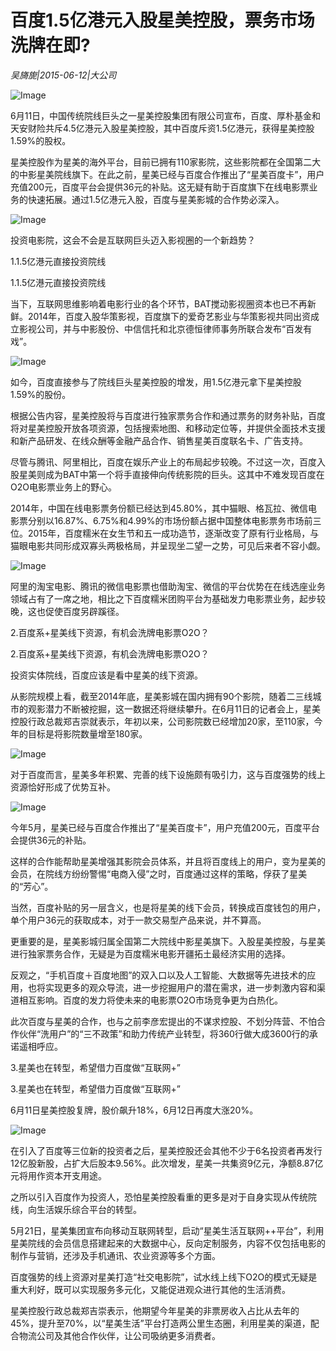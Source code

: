# 百度1.5亿港元入股星美控股，票务市场洗牌在即?

*吴旖旎|2015-06-12|大公司*

![Image](http://si1.go2yd.com/get-image/0LSaky9RFbM)

6月11日，中国传统院线巨头之一星美控股集团有限公司宣布，百度、厚朴基金和天安财险共斥4.5亿港元入股星美控股，其中百度斥资1.5亿港元，获得星美控股1.59%的股权。

星美控股作为星美的海外平台，目前已拥有110家影院，这些影院都在全国第二大的中影星美院线旗下。在此之前，星美已经与百度合作推出了“星美百度卡”，用户充值200元，百度平台会提供36元的补贴。这无疑有助于百度旗下在线电影票业务的快速拓展。通过1.5亿港元入股，百度与星美影城的合作势必深入。

![Image](http://si1.go2yd.com/get-image/0LSajZMFlPk)

投资电影院，这会不会是互联网巨头迈入影视圈的一个新趋势？

1.1.5亿港元直接投资院线

1.1.5亿港元直接投资院线

当下，互联网思维影响着电影行业的各个环节，BAT搅动影视圈资本也已不再新鲜。2014年，百度入股华策影视，百度旗下的爱奇艺影业与华策影视共同出资成立影视公司，并与中影股份、中信信托和北京德恒律师事务所联合发布“百发有戏”。

![Image](http://si1.go2yd.com/get-image/0LSakuAjprc)

如今，百度直接参与了院线巨头星美控股的增发，用1.5亿港元拿下星美控股1.59%的股份。

根据公告内容，星美控股将与百度进行独家票务合作和通过票务的财务补贴，百度将对星美控股开放各项资源，包括搜索地图、和移动定位等，并提供全面技术支援和新产品研发、在线众酬等金融产品合作、销售星美百度联名卡、广告支持。

尽管与腾讯、阿里相比，百度在娱乐产业上的布局起步较晚。不过这一次，百度入股星美则成为BAT中第一个将手直接伸向传统影院的巨头。这其中不难发现百度在O2O电影票业务上的野心。

2014年，中国在线电影票务份额已经达到45.80%，其中猫眼、格瓦拉、微信电影票分别以16.87%、6.75%和4.99%的市场份额占据中国整体电影票务市场前三位。2015年，百度糯米在女生节和五一成功造节，逐渐改变了原有行业格局，与猫眼电影共同形成双寡头两极格局，并呈现坐二望一之势，可见后来者不容小觑。

![Image](http://si1.go2yd.com/get-image/0LSajcLQXui)

阿里的淘宝电影、腾讯的微信电影票也借助淘宝、微信的平台优势在在线选座业务领域占有了一席之地，相比之下百度糯米团购平台为基础发力电影票业务，起步较晚，这也促使百度另辟蹊径。

2.百度系+星美线下资源，有机会洗牌电影票O2O？

2.百度系+星美线下资源，有机会洗牌电影票O2O？

投资实体院线，百度应该是看中星美的线下资源。

从影院规模上看，截至2014年底，星美影城在国内拥有90个影院，随着二三线城市的观影潜力不断被挖掘，这一数据还将继续攀升。在6月11日的记者会上，星美控股行政总裁郑吉崇就表示，年初以来，公司影院数已经增加20家，至110家，今年的目标是将影院数量增至180家。

![Image](http://si1.go2yd.com/get-image/0LSajb0mCye)

对于百度而言，星美多年积累、完善的线下设施颇有吸引力，这与百度强势的线上资源恰好形成了优势互补。

![Image](http://si1.go2yd.com/get-image/0LSakvbwMFc)

今年5月，星美已经与百度合作推出了“星美百度卡”，用户充值200元，百度平台会提供36元的补贴。

这样的合作能帮助星美增强其影院会员体系，并且将百度线上的用户，变为星美的会员，在院线方纷纷警惕“电商入侵”之时，百度通过这样的策略，俘获了星美的“芳心”。

当然，百度补贴的另一层含义，也是将星美的线下会员，转换成百度钱包的用户，单个用户36元的获取成本，对于一款交易型产品来说，并不算高。

更重要的是，星美影城归属全国第二大院线中影星美旗下。入股星美控股，与星美进行独家票务合作，无疑是为百度糯米电影开疆拓土最经济实用的选择。

反观之，“手机百度＋百度地图”的双入口以及人工智能、大数据等先进技术的应用，也将实现更多的观众导流，进一步挖掘用户的潜在需求，进一步刺激内容和渠道相互影响。百度的发力将使未来的电影票O2O市场竞争更为白热化。

此次百度与星美的合作，也与之前李彦宏提出的不谋求控股、不划分阵营、不怕合作伙伴“洗用户”的“三不政策”和助力传统产业转型，将360行做大成3600行的承诺遥相呼应。

3.星美也在转型，希望借力百度做“互联网+”

3.星美也在转型，希望借力百度做“互联网+”

6月11日星美控股复牌，股价飙升18%，6月12日再度大涨20%。

![Image](http://si1.go2yd.com/get-image/0LSakwrlKee)

在引入了百度等三位新的投资者之后，星美控股还会其他不少于6名投资者再发行12亿股新股，占扩大后股本9.56%。此次增发，星美一共集资9亿元，净额8.87亿元将用作资本开支用途。

之所以引入百度作为投资人，恐怕星美控股看重的更多是对于自身实现从传统院线，向生活娱乐综合平台的转型。

5月21日，星美集团宣布向移动互联网转型，启动“星美生活互联网++平台”，利用星美院线的会员信息搭建起来的大数据中心，反向定制服务，内容不仅包括电影的制作与营销，还涉及手机通讯、农业资源等多个方面。

百度强势的线上资源对星美打造“社交电影院”，试水线上线下O2O的模式无疑是重大利好，既可以实现服务多元化，又能促进观众进行其他的生活消费。

星美控股行政总裁郑吉崇表示，他期望今年星美的非票房收入占比从去年的45%，提升至70%，以“星美生活”平台打造两公里生态圈，利用星美的渠道，配合物流公司及其他合作伙伴，让公司吸纳更多消费者。

